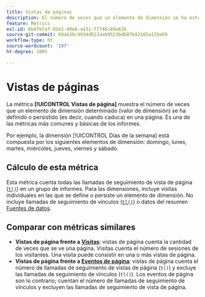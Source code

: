 ```yaml
---
title: Vistas de páginas
description: El número de veces que un elemento de dimensión se ha establecido o persistido en Adobe Analytics.
feature: Metrics
exl-id: 6b4fb7af-03e2-49e8-a431-f7746c89a626
source-git-commit: 60a630c9934d613aa69523bdb87b92165a135eb9
workflow-type: ht
source-wordcount: '197'
ht-degree: 100%

---
```


# Vistas de páginas

La métrica **[!UICONTROL Vistas de página]** muestra el número de veces que un elemento de dimensión determinado (valor de dimensión) se ha definido o persistido (es decir, cuando caduca) en una página. Es una de las métricas más comunes y básicas de los informes.

Por ejemplo, la dimensión [!UICONTROL Días de la semana] está compuesta por los siguientes elementos de dimensión: domingo, lunes, martes, miércoles, jueves, viernes y sábado.

## Cálculo de esta métrica

Esta métrica cuenta todas las llamadas de seguimiento de vista de página ([`t()`](/help/implement/vars/functions/t-method.md)) en un grupo de informes. Para las dimensiones, incluye visitas individuales en las que se define o persiste un elemento de dimensión. No incluye llamadas de seguimiento de vínculos ([`tl()`](/help/implement/vars/functions/tl-method.md)) o datos del resumen [Fuentes de datos](/help/import/data-sources/overview.md).

## Comparar con métricas similares

* **Vistas de página frente a [Visitas](visits.md)**: vistas de página cuenta la cantidad de veces que se ve una página. Visitas cuenta el número de sesiones de los visitantes. Una visita puede consistir en una o más vistas de página.
* **Vistas de página frente a [ Eventos de página](page-events.md)**: vistas de página cuenta el número de llamadas de seguimiento de vistas de página (`t()`) y excluye las llamadas de seguimiento de vínculos (`tl()`). Los eventos de página son lo contrario; cuentan el número de llamadas de seguimiento de vínculos y excluyen las llamadas de seguimiento de vista de página.
